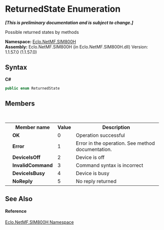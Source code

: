 # ReturnedState Enumeration
 _**\[This is preliminary documentation and is subject to change.\]**_

Possible returned states by methods

**Namespace:**&nbsp;<a href="N_Eclo_NetMF_SIM800H">Eclo.NetMF.SIM800H</a><br />**Assembly:**&nbsp;Eclo.NetMF.SIM800H (in Eclo.NetMF.SIM800H.dll) Version: 1.1.57.0 (1.1.57.0)

## Syntax

**C#**<br />
``` C#
public enum ReturnedState
```


## Members
&nbsp;<table><tr><th></th><th>Member name</th><th>Value</th><th>Description</th></tr><tr><td /><td target="F:Eclo.NetMF.SIM800H.ReturnedState.OK">**OK**</td><td>0</td><td>Operation successful</td></tr><tr><td /><td target="F:Eclo.NetMF.SIM800H.ReturnedState.Error">**Error**</td><td>1</td><td>Error in the operation. See method documentation.</td></tr><tr><td /><td target="F:Eclo.NetMF.SIM800H.ReturnedState.DeviceIsOff">**DeviceIsOff**</td><td>2</td><td>Device is off</td></tr><tr><td /><td target="F:Eclo.NetMF.SIM800H.ReturnedState.InvalidCommand">**InvalidCommand**</td><td>3</td><td>Command syntax is incorrect</td></tr><tr><td /><td target="F:Eclo.NetMF.SIM800H.ReturnedState.DeviceIsBusy">**DeviceIsBusy**</td><td>4</td><td>Device is busy</td></tr><tr><td /><td target="F:Eclo.NetMF.SIM800H.ReturnedState.NoReply">**NoReply**</td><td>5</td><td>No reply returned</td></tr></table>

## See Also


#### Reference
<a href="N_Eclo_NetMF_SIM800H">Eclo.NetMF.SIM800H Namespace</a><br />